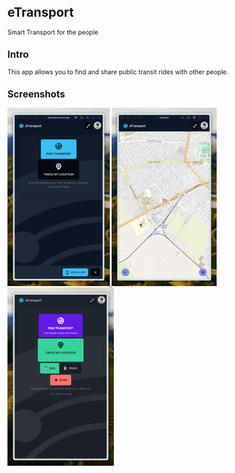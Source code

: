 # eTransport

Smart Transport for the people

## Intro

This app allows you to find and share public transit rides with other people.

## Screenshots

<span>
    <a href="images/home.png" target='_blank'>
        <img src='images/home.png' height='400' alt='Home' />
    </a>
    <a href="images/map.png" target='_blank'>
        <img src='images/map.png' height='400' alt='Map' />
    </a>
    <a href="images/track.png" target='_blank'>
        <img src='images/track.png' height='400' alt='Track'/>
    </a>
</span>